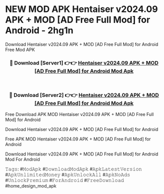 # NEW MOD APK Hentaiser v2024.09 APK + MOD [AD Free Full Mod] for Android - 2hg1n
Download Hentaiser v2024.09 APK + MOD [AD Free Full Mod] for Android Free Mod APK

<div align="center">
<h3>🔴 Download [Server1] 👉👉 <a href="https://apk-comot.site?title=Hentaiser_v2024.09_APK_+_MOD_[AD_Free_Full_Mod]_for_Android">Hentaiser v2024.09 APK + MOD [AD Free Full Mod] for Android Mod Apk</a></h3><br>

<h3>🔴 Download [Server2] 👉👉 <a href="https://apk-comot.site?title=Hentaiser_v2024.09_APK_+_MOD_[AD_Free_Full_Mod]_for_Android">Hentaiser v2024.09 APK + MOD [AD Free Full Mod] for Android Mod Apk</a></h3>
</div>


Free Download APK MOD Hentaiser v2024.09 APK + MOD [AD Free Full Mod] for Android

Download Hentaiser v2024.09 APK + MOD [AD Free Full Mod] for Android 

Free APK MOD Hentaiser v2024.09 APK + MOD [AD Free Full Mod] for Android 

Download Hentaiser v2024.09 APK + MOD [AD Free Full Mod] for Android Mod For Android

𝚃𝚊𝚐𝚜: #𝙼𝚘𝚍𝙰𝚙𝚔 #𝙳𝚘𝚠𝚗𝚕𝚘𝚊𝚍𝙼𝚘𝚍𝙰𝚙𝚔 #𝙰𝚙𝚔𝙻𝚊𝚝𝚎𝚜𝚝𝚅𝚎𝚛𝚜𝚒𝚘𝚗 #𝙰𝚙𝚔𝚄𝚗𝚕𝚒𝚖𝚒𝚝𝚎𝚍𝙼𝚘𝚗𝚎𝚢 #𝙰𝚙𝚔𝚄𝚗𝚕𝚘𝚌𝚔𝙰𝚕𝚕 #𝙰𝚙𝚔𝙽𝚘𝙰𝚍𝚜 #𝚄𝚗𝚕𝚘𝚌𝚔𝙿𝚛𝚎𝚖𝚒𝚞𝚖 #𝙵𝚘𝚛𝙰𝚗𝚍𝚛𝚘𝚒𝚍 #𝙵𝚛𝚎𝚎𝙳𝚘𝚠𝚗𝚕𝚘𝚊𝚍 #home_design_mod_apk